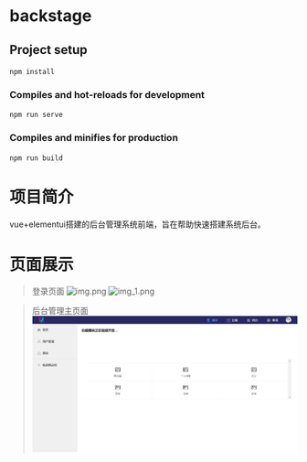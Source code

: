# backstage

## Project setup
```
npm install
```

### Compiles and hot-reloads for development
```
npm run serve
```

### Compiles and minifies for production
```
npm run build
```

# 项目简介
vue+elementui搭建的后台管理系统前端，旨在帮助快速搭建系统后台。

# 页面展示
> 登录页面
> ![img.png](img.png)
> ![img_1.png](img_1.png)

> 后台管理主页面
> ![img_2.png](img_2.png)